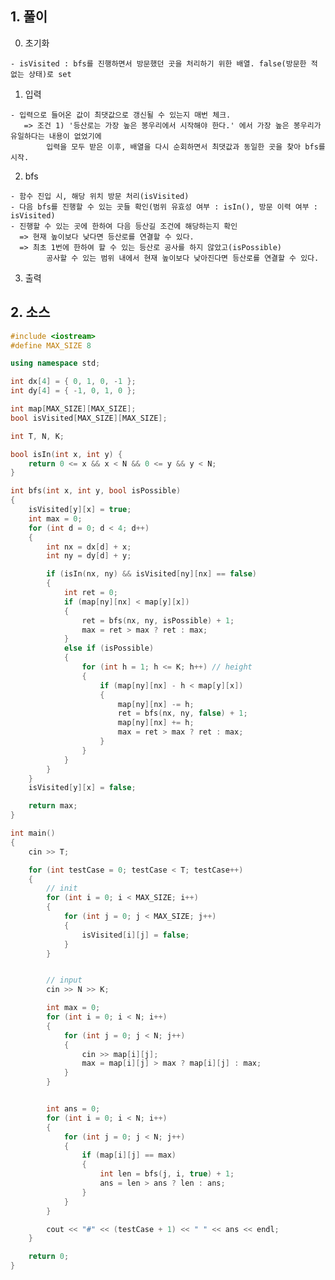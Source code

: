 ## 1. 풀이

   0) 초기화

    - isVisited : bfs를 진행하면서 방문했던 곳을 처리하기 위한 배열. false(방문한 적 없는 상태)로 set

  1) 입력

    - 입력으로 들어온 값이 최댓값으로 갱신될 수 있는지 매번 체크.
       => 조건 1) '등산로는 가장 높은 봉우리에서 시작해야 한다.' 에서 가장 높은 봉우리가 유일하다는 내용이 없었기에
            입력을 모두 받은 이후, 배열을 다시 순회하면서 최댓값과 동일한 곳을 찾아 bfs를 시작.

  2) bfs

    - 함수 진입 시, 해당 위치 방문 처리(isVisited)
    - 다음 bfs를 진행할 수 있는 곳들 확인(범위 유효성 여부 : isIn(), 방문 이력 여부 : isVisited)
    - 진행할 수 있는 곳에 한하여 다음 등산길 조건에 해당하는지 확인 
      => 현재 높이보다 낮다면 등산로를 연결할 수 있다.
      => 최초 1번에 한하여 할 수 있는 등산로 공사를 하지 않았고(isPossible)
            공사할 수 있는 범위 내에서 현재 높이보다 낮아진다면 등산로를 연결할 수 있다.

  3) 출력
        
## 2. 소스
```c++
#include <iostream>
#define MAX_SIZE 8

using namespace std;

int dx[4] = { 0, 1, 0, -1 };
int dy[4] = { -1, 0, 1, 0 };

int map[MAX_SIZE][MAX_SIZE];
bool isVisited[MAX_SIZE][MAX_SIZE];

int T, N, K;

bool isIn(int x, int y) {
	return 0 <= x && x < N && 0 <= y && y < N;
}

int bfs(int x, int y, bool isPossible) 
{
	isVisited[y][x] = true;
	int max = 0;
	for (int d = 0; d < 4; d++) 
	{
		int nx = dx[d] + x;
		int ny = dy[d] + y;

		if (isIn(nx, ny) && isVisited[ny][nx] == false)
		{
			int ret = 0;
			if (map[ny][nx] < map[y][x])
			{
				ret = bfs(nx, ny, isPossible) + 1;
				max = ret > max ? ret : max;
			}
			else if (isPossible)
			{
				for (int h = 1; h <= K; h++) // height
				{
					if (map[ny][nx] - h < map[y][x])
					{
						map[ny][nx] -= h;
						ret = bfs(nx, ny, false) + 1;
						map[ny][nx] += h;
						max = ret > max ? ret : max;
					}
				}
			}
		}
	}
	isVisited[y][x] = false;

	return max;
}

int main() 
{
	cin >> T;

	for (int testCase = 0; testCase < T; testCase++) 
	{
		// init
		for (int i = 0; i < MAX_SIZE; i++)
		{
			for (int j = 0; j < MAX_SIZE; j++)
			{
				isVisited[i][j] = false;
			}
		}


		// input
		cin >> N >> K;

		int max = 0;
		for (int i = 0; i < N; i++) 
		{
			for (int j = 0; j < N; j++) 
			{
				cin >> map[i][j];
				max = map[i][j] > max ? map[i][j] : max;
			}
		}


		int ans = 0;
		for (int i = 0; i < N; i++)
		{
			for (int j = 0; j < N; j++)
			{
				if (map[i][j] == max)
				{
					int len = bfs(j, i, true) + 1;
					ans = len > ans ? len : ans;
				}
			}
		}

		cout << "#" << (testCase + 1) << " " << ans << endl;
	}

	return 0;
}
```




